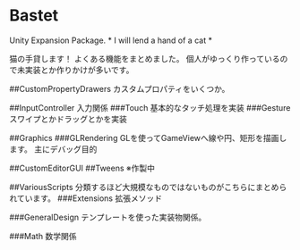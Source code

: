 # Bastet
Unity Expansion Package. * I will lend a hand of a cat *

猫の手貸します！
よくある機能をまとめました。
個人がゆっくり作っているので未実装とか作りかけが多いです。

##CustomPropertyDrawers
カスタムプロパティをいくつか。

##InputController
入力関係
###Touch
基本的なタッチ処理を実装
###Gesture
スワイプとかドラッグとかを実装

##Graphics
###GLRendering
GLを使ってGameViewへ線や円、矩形を描画します。
主にデバッグ目的

##CustomEditorGUI
##Tweens
※作製中

##VariousScripts
分類するほど大規模なものではないものがこちらにまとめられています。
###Extensions
拡張メソッド

###GeneralDesign
テンプレートを使った実装物関係。

###Math
数学関係